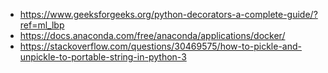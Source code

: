- https://www.geeksforgeeks.org/python-decorators-a-complete-guide/?ref=ml_lbp
- https://docs.anaconda.com/free/anaconda/applications/docker/
- https://stackoverflow.com/questions/30469575/how-to-pickle-and-unpickle-to-portable-string-in-python-3